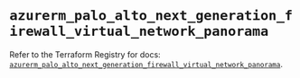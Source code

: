 # `azurerm_palo_alto_next_generation_firewall_virtual_network_panorama`

Refer to the Terraform Registry for docs: [`azurerm_palo_alto_next_generation_firewall_virtual_network_panorama`](https://registry.terraform.io/providers/hashicorp/azurerm/3.89.0/docs/resources/palo_alto_next_generation_firewall_virtual_network_panorama).
